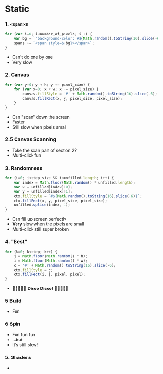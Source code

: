 # Static

### 1. `<span>`s

```javascript
for (var i=0; i<number_of_pixels; i++) {
    var bg = `"background-color: #${Math.random().toString(16).slice(-6)};"`;
    spans += `<span style=${bg}></span>`;
}
```

- Can't do one by one
- Very slow

### 2. Canvas

```javascript
for (var y=0; y < h; y += pixel_size) {
    for (var x=0; x < w; x += pixel_size) {
        canvas.fillStyle = '#' + Math.random().toString(16).slice(-6);
        canvas.fillRect(x, y, pixel_size, pixel_size);
    }
}
```

- Can "scan" down the screen
- Faster
- Still slow when pixels small

### 2.5 Canvas Scanning

- Take the scan part of section 2?
- Multi-click fun

### 3. Randomness

```javascript
for (i=0; i<step_size && i<unfilled.length; i++) {
    var index = Math.floor(Math.random() * unfilled.length);
    var x = unfilled[index][0];
    var y = unfilled[index][1];
    ctx.fillStyle = `#${Math.random().toString(16).slice(-6)}`;
    ctx.fillRect(x, y, pixel_size, pixel_size);
    unfilled.splice(index, 1);
}
```

- Can fill up screen perfectly
- **Very** slow when the pixels are small
- Multi-click still super broken

### 4. "Best"

```javascript
for (k=0; k<step; k++) {
    j = Math.floor(Math.random() * h);
    i = Math.floor(Math.random() * w);
    c = '#' + Math.random().toString(16).slice(-6);
    ctx.fillStyle = c;
    ctx.fillRect(i, j, pixel, pixel);
}
```

- 🕺🥳🎊🎉🎈 **Disco Disco!** 🕺🥳🎊🎉🎈

### 5 Build

- Fun

### 6 Spin

- Fun fun fun
- ...but
- It's still slow!

### 5. Shaders

- 



